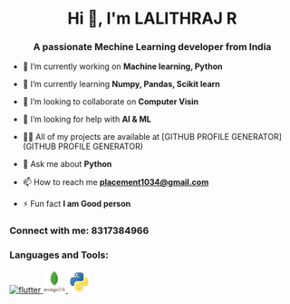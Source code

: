 <h1 align="center">Hi 👋, I'm LALITHRAJ R</h1>
<h3 align="center">A passionate Mechine Learning developer from India</h3>

- 🔭 I’m currently working on **Machine learning, Python**

- 🌱 I’m currently learning **Numpy, Pandas, Scikit learn**

- 👯 I’m looking to collaborate on **Computer Visin**

- 🤝 I’m looking for help with **AI & ML**

- 👨‍💻 All of my projects are available at [GITHUB PROFILE GENERATOR](GITHUB PROFILE GENERATOR)

- 💬 Ask me about **Python**

- 📫 How to reach me **placement1034@gmail.com**

- ⚡ Fun fact **I am Good person**

<h3 align="left">Connect with me: 8317384966</h3>
<p align="left">
</p>

<h3 align="left">Languages and Tools:</h3>
<p align="left"> </a> <a href="https://flutter.dev" target="_blank" rel="noreferrer"> <img src="https://www.vectorlogo.zone/logos/flutterio/flutterio-icon.svg" alt="flutter" width="40" height="40"/> </a> <a href="https://www.mongodb.com/" target="_blank" rel="noreferrer"> <img src="https://raw.githubusercontent.com/devicons/devicon/master/icons/mongodb/mongodb-original-wordmark.svg" alt="mongodb" width="40" height="40"/><a href="https://www.python.org" target="_blank" rel="noreferrer"> <img src="https://raw.githubusercontent.com/devicons/devicon/master/icons/python/python-original.svg" alt="python" width="40" height="40"/> </a></p>
